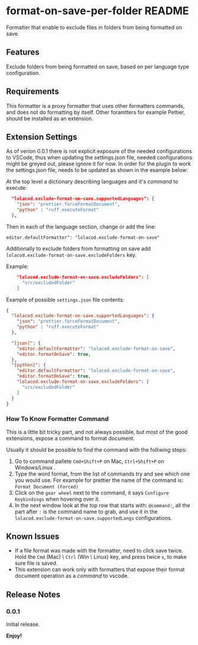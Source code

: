 # format-on-save-per-folder README

Formatter that enable to exclude files in folders from being formatted on save.

## Features

Exclude folders from being formatted on save, based on per language type configuration.

## Requirements

This formatter is a proxy formatter that uses other formatters commands, and does not do formatting by itself. Other foramtters for example Pettier, should be installed as an extension.

## Extension Settings

As of verion 0.0.1 there is not explicit exposure of the needed configurations to VSCode, thus when updating the settings.json file, needed configurations might be greyed out, please ignore it for now. In order for the plugin to work the settings.json file, needs to be updated as shown in the example below:

At the top level a dictionary describing languages and it's *command* to execute:

```json
  "lolacod.exclude-format-on-save.supportedLanguages": {
    "json": "prettier.forceFormatDocument",
    "python" : "ruff.executeFormat"
  },
```

Then in each of the language section, change or add the line: 

`editor.defaultFormatter": "lolacod.exclude-format-on-save"` 

Additionally to exclude folders from formatting on save add `lolacod.exclude-format-on-save.excludeFolders` key.

Example:

```json
    "lolacod.exclude-format-on-save.excludeFolders": [
      "src/excludedFolder"
    ]
```


Example of possible `settings.json` file contents:

```json
{
  "lolacod.exclude-format-on-save.supportedLanguages": {
    "json": "prettier.forceFormatDocument",
    "python" : "ruff.executeFormat"
  },

  "[json]": {
    "editor.defaultFormatter": "lolacod.exclude-format-on-save",
    "editor.formatOnSave": true,
  },
  "[python]": {
    "editor.defaultFormatter": "lolacod.exclude-format-on-save",
    "editor.formatOnSave": true,
    "lolacod.exclude-format-on-save.excludeFolders": [
      "src/excludedFolder"
    ]
  }
}
```

### How To Know Formatter Command

This is a little bit tricky part, and not always possible, but most of the good extensions, expose a command to format document. 

Usually it should be possible to find the command with the folliwing steps:

1. Go to command pallete `Cmd+Shift+P` on Mac, `Ctrl+Shift+P` on Windows/Linux .
2. Type the word format, from the list of commands try and see which one you would use. For example for prettier the name of the command is: 
   `Format Document (Forced)`
3. Click on the `gear wheel` next to the command, it says `Configure Keybindings` when hovering over it.
4. In the next window look at the top row that starts with: `@command:`, all the part after `:` is the command name to grab, and use it in the `lolacod.exclude-format-on-save.supportedLangs` configurations.


## Known Issues

* If a file format was made with the formatter, need to click save twice. Hold the `Cmd` (Mac) \ `Ctrl` (Win \ Linux) key, and press twice `s`, to make sure file is saved.
* This extension can work only with formatters that expose their format document operation as a *command* to vscode.

## Release Notes

### 0.0.1

Initial release.

**Enjoy!**
